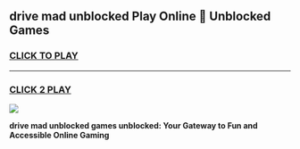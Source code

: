 
## drive mad unblocked Play Online 👋 Unblocked Games
<h3>
<a href="https://premium.freeplayer.one?title=drive_mad_unblocked&ref=19F">CLICK TO PLAY</a></h3>
<hr>

<h3>
<a href="https://premium.freeplayer.one?title=drive_mad_unblocked&ref=19F">CLICK 2 PLAY</a>
  
</h3>

<a href="https://premium.freeplayer.one?title=drive_mad_unblocked&ref=19F"><img src="https://clearcache.store/games.png"></a>


**drive mad unblocked games unblocked: Your Gateway to Fun and Accessible Online Gaming**
